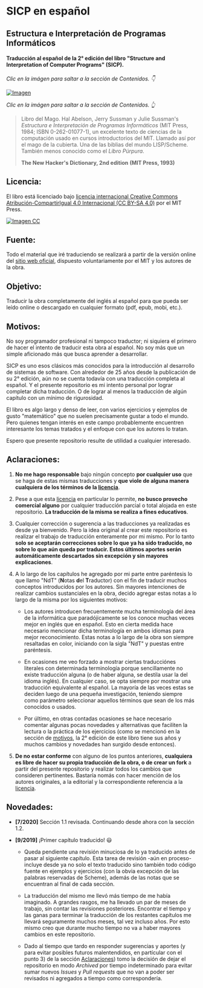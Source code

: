# SICP en español

## Estructura e Interpretación de Programas Informáticos

#### Traducción al español de la 2° edición del libro "Structure and Interpretation of Computer Programs" (SICP).


*Clic en la imágen para saltar a la sección de Contenidos. 👇*

[![Imagen](/secciones/imagenes/SICP-traducido-reducido.png)](./secciones/04-contenidos.md)

*Clic en la imágen para saltar a la sección de Contenidos. 👆*

> Libro del Mago. Hal Abelson, Jerry Sussman y Julie Sussman's *Estructura e Interpretación de Programas Informáticos* (MIT Press, 1984; ISBN 0-262-01077-1), un excelente texto de ciencias de la computación usado en cursos introductorios del MIT. Llamado así por el mago de la cubierta. Una de las biblias del mundo LISP/Scheme. También menos conocido como el *Libro Púrpura*.
>
> **The New Hacker's Dictionary, 2nd edition**
> **(MIT Press, 1993)**


## Licencia:

El libro está licenciado bajo [licencia internacional Creative Commons Atribución-CompartirIgual 4.0 Internacional (CC BY-SA 4.0)](https://creativecommons.org/licenses/by-sa/4.0/deed.es) por el MIT Press.


[![Imagen CC](https://licensebuttons.net/l/by-sa/4.0/88x31.png)](https://creativecommons.org/licenses/by-sa/4.0/deed.es)


## Fuente:

Todo el material que iré traduciendo se realizará a partir de la versión online del [sitio web oficial](https://mitpress.mit.edu/sites/default/files/sicp/index.html), dispuesto voluntariamente por el MIT y los autores de la obra.


## Objetivo:

Traducir la obra completamente del inglés al español para que pueda ser leído online o descargado en cualquier formato (pdf, epub, mobi, etc.).


## Motivos:

No soy programador profesional ni tampoco traductor; ni siquiera el primero de hacer el intento de traducir esta obra al español. No soy más que un simple aficionado más que busca aprender a desarrollar.

SICP es uno esos clásicos más conocidos para la introducción al desarrollo de sistemas de software. Con alrededor de 25 años desde la publicación de su 2° edición, aún no se cuenta todavía con una traducción completa al español. Y el presente repositorio es mi intento personal por lograr completar dicha traducción. O de lograr al menos la traducción de algún capítulo con un mínimo de rigurosidad.

El libro es algo largo y denso de leer, con varios ejercicios y ejemplos de gusto "matemático" que no suelen precisamente gustar a todo el mundo. Pero quienes tengan interés en este campo probablemente encuentren interesante los temas tratados y el enfoque con que los autores lo tratan.

Espero que presente repositorio resulte de utilidad a cualquier interesado.

## Aclaraciones:

1) **No me hago responsable** bajo ningún concepto **por cualquier uso** que se haga de estas mismas traducciones y **que viole de alguna manera cualquiera de los términos de la [licencia](#Licencia)**. 

2) Pese a que esta [licencia](#Licencia) en particular lo permite, **no busco provecho comercial alguno** por cualquier traducción parcial o total alojada en este repositorio. **La traducción de la misma se realiza a fines educativos**.

3) Cualquier corrección o sugerencia a las traducciones ya realizadas es desde ya bienvenido. Pero la idea original al crear este repositorio es realizar el trabajo de traducción enteramente por mi mismo. Por lo tanto **solo se aceptarán correcciones sobre lo que ya ha sido traducido, no sobre lo que aún queda por traducir. Estos últimos aportes serán automáticamente descartados sin excepción y sin mayores explicaciones**.

4) A lo largo de los capítulos he agregado por mi parte entre paréntesis lo que llamo "NdT" (**N**otas **d**el **T**raductor) con el fin de traducir muchos conceptos introducidos por los autores. Sin mayores intenciones de realizar cambios sustanciales en la obra, decido agregar estas notas a lo largo de la misma por los siguientes motivos:

    * Los autores introducen frecuentemente mucha terminología del área de la informática que paradójicamente se los conoce muchas veces mejor en inglés que en español. Esto en cierta medida hace necesario mencionar dicha terminología en ambos idiomas para mejor reconocimiento. Estas notas a lo largo de la obra son siempre resaltadas en color, iniciando con la sigla "NdT" y puestas entre paréntesis.

    * En ocasiones me veo forzado a mostrar ciertas traducciónes literales con determinada terminología porque sencillamente no existe traducción alguna (o de haber alguna, se destila usar la del idioma inglés). En cualquier caso, se opta siempre por mostrar una traducción equivalente al español. La mayoría de las veces estas se deciden luego de una pequeña investigación, teniendo siempre como parámetro seleccionar aquellos términos que sean de los más conocidos o usados.

    * Por último, en otras contadas ocasiones se hace necesario comentar algunas pocas novedades y alternativas que faciliten la lectura o la práctica de los ejercicios (como se mencionó en la sección de [motivos](#Motivos), la 2° edición de este libro tiene sus años y muchos cambios y novedades han surgido desde entonces).
    
5) **De no estar conforme** con alguno de los puntos anteriores, **cualquiera es libre de hacer su propia traducción de la obra, o de crear un fork** a partir del presente repositorio y realizar todos los cambios que consideren pertinentes. Bastaría nomás con hacer mención de los autores originales, a la editorial y la correspondiente referencia a la [licencia](#Licencia).

## Novedades:

* **[7/2020]** Sección 1.1 revisada. Continuando desde ahora con la sección 1.2.

* **[9/2019]** ¡Primer capítulo traducido! 😃

    * Queda pendiente una revisión minuciosa de lo ya traducido antes de pasar al siguiente capítulo. Esta tarea de revisión -aún en proceso- incluye desde ya no solo el texto traducido sino también todo código fuente en ejemplos y ejercicios (con la obvia excepción de las palabras reservadas de Scheme), además de las notas que se encuentran al final de cada sección.

    * La traducción del mismo me llevó más tiempo de me había imaginado. A grandes rasgos, me ha llevado un par de meses de trabajo, sin contar las revisiones posteriores. Encontrar el tiempo y las ganas para terminar la traducción de los restantes capítulos me llevará seguramente muchos meses, tal vez incluso años. Por esto mismo creo que durante mucho tiempo no va a haber mayores cambios en este repositorio.

    * Dado al tiempo que tardo en responder sugerencias y aportes (y para evitar posibles futuros malentendidos, en partícular con el punto 3) de la sección [Aclaraciones](#Aclaraciones)) tomo la decisión de dejar el repositorio en modo *Archived* por tiempo indeterminado para evitar sumar nuevos *Issues* y *Pull requests* que no van a poder ser revisados ni agregados a tiempo como correspondería.
